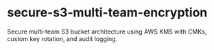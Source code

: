 # secure-s3-multi-team-encryption
Secure multi-team S3 bucket architecture using AWS KMS with CMKs, custom key rotation, and audit logging.
